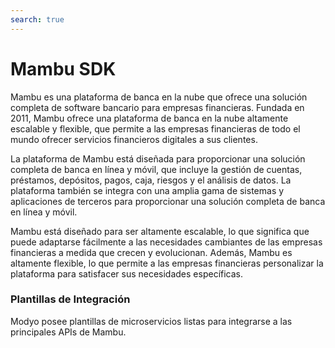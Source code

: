 ```yaml
---
search: true
---
```


# Mambu SDK

Mambu es una plataforma de banca en la nube que ofrece una solución completa de software bancario para empresas financieras. Fundada en 2011, Mambu ofrece una plataforma de banca en la nube altamente escalable y flexible, que permite a las empresas financieras de todo el mundo ofrecer servicios financieros digitales a sus clientes.

La plataforma de Mambu está diseñada para proporcionar una solución completa de banca en línea y móvil, que incluye la gestión de cuentas, préstamos, depósitos, pagos, caja, riesgos y el análisis de datos. La plataforma también se integra con una amplia gama de sistemas y aplicaciones de terceros para proporcionar una solución completa de banca en línea y móvil.

Mambu está diseñado para ser altamente escalable, lo que significa que puede adaptarse fácilmente a las necesidades cambiantes de las empresas financieras a medida que crecen y evolucionan. Además, Mambu es altamente flexible, lo que permite a las empresas financieras personalizar la plataforma para satisfacer sus necesidades específicas.

### Plantillas de Integración
Modyo posee plantillas de microservicios listas para integrarse a las principales APIs de Mambu.